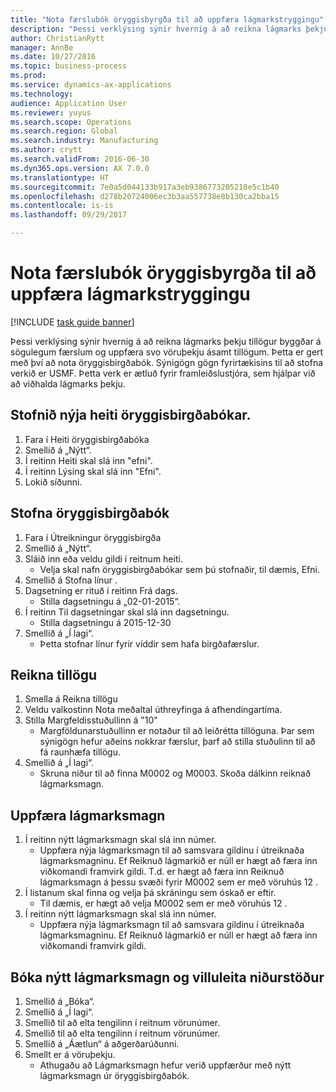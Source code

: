 ```yaml
--- 
title: "Nota færslubók öryggisbyrgða til að uppfæra lágmarkstryggingu"
description: "Þessi verklýsing sýnir hvernig á að reikna lágmarks þekju tillögur byggðar á sögulegum færslum og uppfæra svo vöruþekju ásamt tillögum."
author: ChristianRytt
manager: AnnBe
ms.date: 10/27/2016
ms.topic: business-process
ms.prod: 
ms.service: dynamics-ax-applications
ms.technology: 
audience: Application User
ms.reviewer: yuyus
ms.search.scope: Operations
ms.search.region: Global
ms.search.industry: Manufacturing
ms.author: crytt
ms.search.validFrom: 2016-06-30
ms.dyn365.ops.version: AX 7.0.0
ms.translationtype: HT
ms.sourcegitcommit: 7e0a5d044133b917a3eb9386773205218e5c1b40
ms.openlocfilehash: d278b20724006ec3b3aa557738e8b130ca2bba15
ms.contentlocale: is-is
ms.lasthandoff: 09/29/2017

---
```

# <a name="use-the-safety-stock-journal-to-update-minimum-coverage"></a>Nota færslubók öryggisbyrgða til að uppfæra lágmarkstryggingu

[!INCLUDE [task guide banner](../../includes/task-guide-banner.md)]

Þessi verklýsing sýnir hvernig á að reikna lágmarks þekju tillögur byggðar á sögulegum færslum og uppfæra svo vöruþekju ásamt tillögum. Þetta er gert með því að nota öryggisbirgðabók. Sýnigögn gögn fyrirtækisins til að stofna verkið er USMF. Þetta verk er ætluð fyrir framleiðslustjóra, sem hjálpar við að viðhalda lágmarks þekju.


## <a name="create-a-new-safety-stock-journal-name"></a>Stofnið nýja heiti öryggisbirgðabókar.
1. Fara í Heiti öryggisbirgðabóka
2. Smellið á „Nýtt“.
3. Í reitinn Heiti skal slá inn "efni".
4. Í reitinn Lýsing skal slá inn "Efni".
5. Lokið síðunni.

## <a name="create-a-safety-stock-journal"></a>Stofna öryggisbirgðabók
1. Fara í Útreikningur öryggisbirgða
2. Smellið á „Nýtt“.
3. Sláið inn eða veldu gildi í reitnum heiti.
    * Velja skal nafn öryggisbirgðabókar sem þú stofnaðir, til dæmis, Efni.  
4. Smellið á Stofna línur .
5. Dagsetning er rituð í reitinn Frá dags.
    * Stilla dagsetningu á „02-01-2015“.  
6. Í reitinn Til dagsetningar skal slá inn dagsetningu.
    * Stilla dagsetningu á 2015-12-30  
7. Smellið á „Í lagi“.
    * Þetta stofnar línur fyrir víddir sem hafa birgðafærslur.  

## <a name="calculate-proposal"></a>Reikna tillögu
1. Smella á Reikna tillögu
2. Veldu valkostinn Nota meðaltal úthreyfinga á afhendingartíma.
3. Stilla Margfeldisstuðullinn á "10"
    * Margföldunarstuðullinn er notaður til að leiðrétta tillöguna. Þar sem sýnigögn hefur aðeins nokkrar færslur, þarf að stilla stuðulinn til að fá raunhæfa tillögu.  
4. Smellið á „Í lagi“.
    * Skruna niður til að finna M0002 og M0003. Skoða dálkinn reiknað lágmarksmagn.   

## <a name="update-minimum-quantity"></a>Uppfæra lágmarksmagn
1. Í reitinn nýtt lágmarksmagn skal slá inn númer.
    * Uppfæra nýja lágmarksmagn til að samsvara gildinu í útreiknaða lágmarksmagninu. Ef Reiknuð lágmarkið er núll er hægt að færa inn viðkomandi framvirk gildi. T.d. er hægt að færa inn Reiknuð lágmarksmagn á þessu svæði fyrir M0002 sem er með vöruhús 12 .  
2. Í listanum skal finna og velja þá skráningu sem óskað er eftir.
    * Til dæmis, er hægt að velja M0002 sem er með vöruhús 12 .  
3. Í reitinn nýtt lágmarksmagn skal slá inn númer.
    * Uppfæra nýja lágmarksmagn til að samsvara gildinu í útreiknaða lágmarksmagninu. Ef Reiknuð lágmarkið er núll er hægt að færa inn viðkomandi framvirk gildi.  

## <a name="post-the-new-minimum-quantity-and-validate-the-result"></a>Bóka nýtt lágmarksmagn og villuleita niðurstöður
1. Smellið á „Bóka“.
2. Smellið á „Í lagi“.
3. Smellið til að elta tengilinn í reitnum vörunúmer.
4. Smellið til að elta tengilinn í reitnum vörunúmer.
5. Smellið á „Áætlun“ á aðgerðarúðunni.
6. Smellt er á vöruþekju.
    * Athugaðu að Lágmarksmagn hefur verið uppfærður með nýtt lágmarksmagn úr öryggisbirgðabók.  


